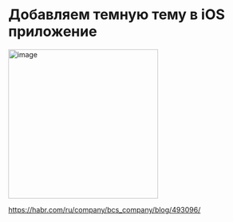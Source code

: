 # Добавляем темную тему в iOS приложение

<img src="https://github.com/venvear/ThemeSwitcher/blob/master/images/app.GIF?raw=true" alt="image" width="300"/>

https://habr.com/ru/company/bcs_company/blog/493096/

